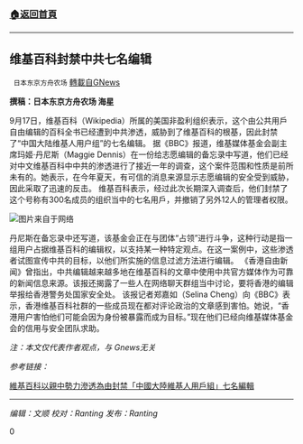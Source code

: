 ###  [:house:返回首頁](https://github.com/ourhimalayas/txt)
---


## 维基百科封禁中共七名编辑
` 日本东京方舟农场` [轉載自GNews](https://gnews.org/zh-hans/1541223/)

**撰稿：日本东京方舟农场 海星**

9月17日，维基百科（Wikipedia）所属的美国非盈利组织表示，这个由公共用戶自由编辑的百科全书已经遭到中共渗透，威胁到了维基百科的根基，因此封禁了“中国大陆维基人用户组”的七名编辑。
据《BBC》报道，维基媒体基金会副主席玛姬·丹尼斯（Maggie Dennis）在一份给志愿编辑的备忘录中写道，他们已经对中文维基百科中中共的渗透进行了接近一年的调查，这个案件范围和性质是前所未有的。她表示，在今年夏天，有可信的消息来源显示志愿编辑的安全受到威胁，因此采取了迅速的反击。
维基百科表示，经过此次长期深入调查后，他们封禁了这个号称有300名成员的组织当中的七名用戶，并撤销了另外12人的管理者权限。

![](https://assets.gnews.org/wp-content/uploads/2021/09/120574490_gettyimages-1296469699.jpg)图片来自于网络

丹尼斯在备忘录中还写道，该基金会正在与团体“占领”进行斗争，这种行动是指一组用户占据维基百科的编辑权，以支持某一种特定观点。在这一案例中，这些渗透者试图宣传中共的目标，以他们所实施的信息过滤方法进行编辑。
《香港自由新闻》曾指出，中共编辑越来越多地在维基百科的文章中使用中共官方媒体作为可靠的新闻信息来源。该报还揭露了一些人在网络聊天群组当中讨论，要将香港的编辑举报给香港警务处国家安全处。
该报记者郑嘉如（Selina Cheng）向《BBC》表示，香港维基百科社群的一些成员现在都对评论政治的文章感到害怕。她说，“香港用户害怕他们可能会因为身份被暴露而成为目标。”现在他们已经向维基媒体基金会的信用与安全团队求助。

*注：本文仅代表作者观点，与 Gnews无关*

*参考链接：*

[維基百科以親中勢力滲透為由封禁「中國大陸維基人用戶組」七名編輯](https://www.bbc.com/zhongwen/trad/world-58593859)

* * *

*编辑：文顺 校对：Ranting 发布：Ranting*

0
